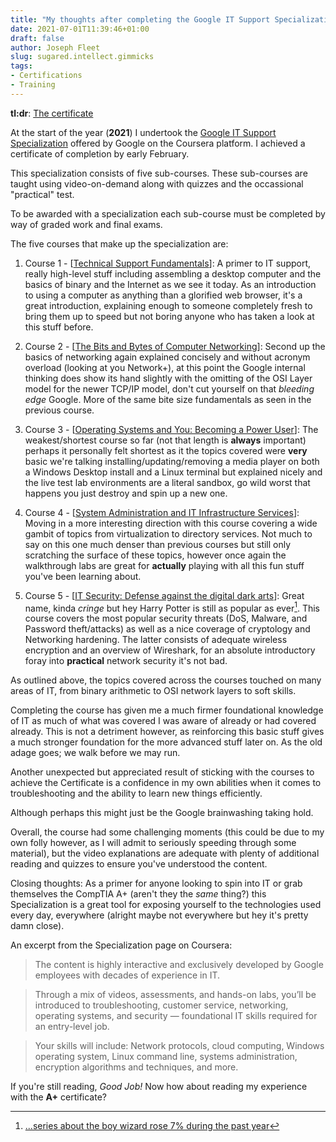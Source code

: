 ```yaml
---
title: "My thoughts after completing the Google IT Support Specialization"
date: 2021-07-01T11:39:46+01:00
draft: false
author: Joseph Fleet
slug: sugared.intellect.gimmicks
tags:
- Certifications
- Training
---
```


**tl:dr**: [The certificate]

At the start of the year (**2021**) I undertook the [Google IT Support Specialization] offered by Google on the Coursera platform. I achieved a certificate of completion by early February. 

This specialization consists of five sub-courses. These sub-courses are taught using video-on-demand along with quizzes and the occassional "practical" test. 

To be awarded with a specialization each sub-course must be completed by way of graded work and final exams.

The five courses that make up the specialization are:

1. Course 1 - [[Technical Support Fundamentals]]: 
A primer to IT support, really high-level stuff including assembling a desktop computer and the basics of binary and the Internet as we see it today. 
As an introduction to using a computer as anything than a glorified web browser, it's a great introduction, explaining enough to someone completely fresh to bring them up to speed but not boring anyone who has taken a look at this stuff before.

2. Course 2 - [[The Bits and Bytes of Computer Networking]]:
Second up the basics of networking again explained concisely and without acronym overload (looking at you Network+), at this point the Google internal thinking does show its hand slightly with the omitting of the OSI Layer model for the newer TCP/IP model, don't cut yourself on that *bleeding edge* Google. 
More of the same bite size fundamentals as seen in the previous course.

3. Course 3 - [[Operating Systems and You: Becoming a Power User]]:
The weakest/shortest course so far (not that length is **always** important) perhaps it personally felt shortest as it the topics covered were **very** basic we're talking installing/updating/removing a media player on both a Windows Desktop install and a Linux terminal but explained nicely and the live test lab environments are a literal sandbox, go wild worst that happens you just destroy and spin up a new one.

4. Course 4 - [[System Administration and IT Infrastructure Services]]:
Moving in a more interesting direction with this course covering a wide gambit of topics from virtualization to directory services. 
Not much to say on this one much denser than previous courses but still only scratching the surface of these topics, however once again the walkthrough labs are great for **actually** playing with all this fun stuff you've been learning about.

5. Course 5 - [[IT Security: Defense against the digital dark arts]]:
Great name, kinda *cringe* but hey Harry Potter is still as popular as ever[^1]. 
This course covers the most popular security threats (DoS, Malware, and Password theft/attacks) as well as a nice coverage of cryptology and Networking hardening. 
The latter consists of adequate wireless encryption and an overview of Wireshark, for an absolute introductory foray into **practical** network security it's not bad.

As outlined above, the topics covered across the courses touched on many areas of IT, from binary arithmetic to OSI network layers to soft skills. 

Completing the course has given me a much firmer foundational knowledge of IT as much of what was covered I was aware of already or had covered already. This is not a detriment however, as reinforcing this basic stuff gives a much stronger foundation for the more advanced stuff later on. As the old adage goes; we walk before we may run. 

Another unexpected but appreciated result of sticking with the courses to achieve the Certificate is a confidence in my own abilities when it comes to troubleshooting and the ability to learn new things efficiently.

Although perhaps this might just be the Google brainwashing taking hold.

Overall, the course had some challenging moments (this could be due to my own folly however, as I will admit to seriously speeding through some material), but the video explanations are adequate with plenty of additional reading and quizzes to ensure you've understood the content. 

Closing thoughts: As a primer for anyone looking to spin into IT or grab themselves the CompTIA A+ (aren't they the *same* thing?) this Specialization is a great tool for exposing yourself to the technologies used every day, everywhere (alright maybe not everywhere but hey it's pretty damn close).

An excerpt from the Specialization page on Coursera:

> The content is highly interactive and exclusively developed by Google employees with decades of experience in IT.

> Through a mix of videos, assessments, and hands-on labs, you’ll be introduced to troubleshooting, customer service, networking, operating systems, and security — foundational IT skills required for an entry-level job. 

>Your skills will include: Network protocols, cloud computing, Windows operating system, Linux command line, systems administration, encryption algorithms and techniques, and more.

If you're still reading, *Good Job!* Now how about reading my experience with the **A+** certificate?

[The certificate]: <https://coursera.org/share/bee53d4980a3b729680b29dc3b079a88>
[Google IT Support Specialization]: <https://www.coursera.org/professional-certificates/google-it-support>
[Technical Support Fundamentals]: <https://www.coursera.org/learn/technical-support-fundamentals>
[The Bits and Bytes of Computer Networking]: <https://www.coursera.org/learn/computer-networking>
[Operating Systems and You: Becoming a Power User]: <https://www.coursera.org/learn/os-power-user>
[System Administration and IT Infrastructure Services]: <https://www.coursera.org/learn/system-administration-it-infrastructure-services>
[IT Security: Defense against the digital dark arts]: <https://www.coursera.org/learn/it-security>

[^1]: [...series about the boy wizard rose 7% during the past year](https://www.theguardian.com/business/2021/jun/02/bloomsbury-profits-jump-as-joy-of-reading-rediscovered-in-lockdown-harry-potter#:~:text=The%20Harry%20Potter%20books%20by%20JK%20Rowling%20continue%20to%20attract%20new%20readers%2C%20almost%20a%20quarter%20of%20a%20century%20after%20their%20first%20publication.%20Bloomsbury%20said%20sales%20of%20the%20series%20about%20the%20boy%20wizard%20rose%207%25%20during%20the%20past%20year.)